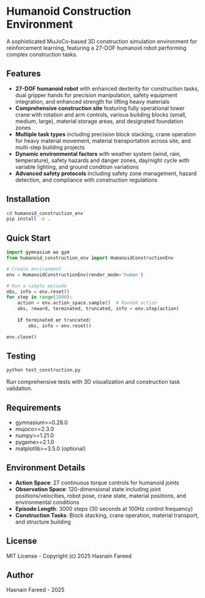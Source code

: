 # Humanoid Construction Environment

A sophisticated MuJoCo-based 3D construction simulation environment for reinforcement learning, featuring a 27-DOF humanoid robot performing complex construction tasks.

## Features

- **27-DOF humanoid robot** with enhanced dexterity for construction tasks, dual gripper hands for precision manipulation, safety equipment integration, and enhanced strength for lifting heavy materials
- **Comprehensive construction site** featuring fully operational tower crane with rotation and arm controls, various building blocks (small, medium, large), material storage areas, and designated foundation zones
- **Multiple task types** including precision block stacking, crane operation for heavy material movement, material transportation across site, and multi-step building projects
- **Dynamic environmental factors** with weather system (wind, rain, temperature), safety hazards and danger zones, day/night cycle with variable lighting, and ground condition variations
- **Advanced safety protocols** including safety zone management, hazard detection, and compliance with construction regulations

## Installation

```bash
cd humanoid_construction_env
pip install -e .
```

## Quick Start

```python
import gymnasium as gym
from humanoid_construction_env import HumanoidConstructionEnv

# Create environment
env = HumanoidConstructionEnv(render_mode='human')

# Run a simple episode
obs, info = env.reset()
for step in range(1000):
    action = env.action_space.sample()  # Random action
    obs, reward, terminated, truncated, info = env.step(action)
    
    if terminated or truncated:
        obs, info = env.reset()

env.close()
```

## Testing

```bash
python test_construction.py
```

Run comprehensive tests with 3D visualization and construction task validation.

## Requirements

- gymnasium>=0.28.0
- mujoco>=2.3.0
- numpy>=1.21.0
- pygame>=2.1.0
- matplotlib>=3.5.0 (optional)

## Environment Details

- **Action Space**: 27 continuous torque controls for humanoid joints
- **Observation Space**: 120-dimensional state including joint positions/velocities, robot pose, crane state, material positions, and environmental conditions
- **Episode Length**: 3000 steps (30 seconds at 100Hz control frequency)
- **Construction Tasks**: Block stacking, crane operation, material transport, and structure building

## License

MIT License - Copyright (c) 2025 Hasnain Fareed

## Author

Hasnain Fareed - 2025